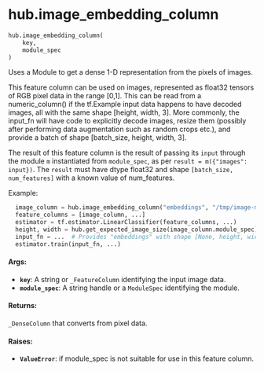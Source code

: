 <div itemscope itemtype="http://developers.google.com/ReferenceObject">
<meta itemprop="name" content="hub.image_embedding_column" />
<meta itemprop="path" content="Stable" />
</div>

# hub.image_embedding_column

``` python
hub.image_embedding_column(
    key,
    module_spec
)
```

Uses a Module to get a dense 1-D representation from the pixels of images.

This feature column can be used on images, represented as float32 tensors of
RGB pixel data in the range [0,1]. This can be read from a numeric_column()
if the tf.Example input data happens to have decoded images, all with the
same shape [height, width, 3]. More commonly, the input_fn will have code to
explicitly decode images, resize them (possibly after performing data
augmentation such as random crops etc.), and provide a batch of shape
[batch_size, height, width, 3].

The result of this feature column is the result of passing its `input`
through the module `m` instantiated from `module_spec`, as per
`result = m({"images": input})`. The `result` must have dtype float32 and
shape `[batch_size, num_features]` with a known value of num_features.

Example:

```python
  image_column = hub.image_embedding_column("embeddings", "/tmp/image-module")
  feature_columns = [image_column, ...]
  estimator = tf.estimator.LinearClassifier(feature_columns, ...)
  height, width = hub.get_expected_image_size(image_column.module_spec)
  input_fn = ...  # Provides "embeddings" with shape [None, height, width, 3].
  estimator.train(input_fn, ...)
```

#### Args:

* <b>`key`</b>: A string or `_FeatureColumn` identifying the input image data.
* <b>`module_spec`</b>: A string handle or a `ModuleSpec` identifying the module.


#### Returns:

`_DenseColumn` that converts from pixel data.


#### Raises:

* <b>`ValueError`</b>: if module_spec is not suitable for use in this feature column.